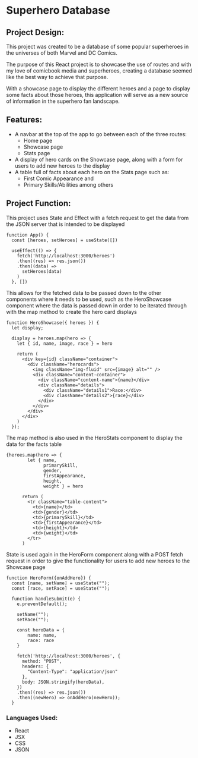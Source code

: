# Superhero Database

## Project Design:
This project was created to be a database of some popular superheroes in the universes of both Marvel and DC Comics.

The purpose of this React project is to showcase the use of routes and with my love of comicbook media and superheroes, creating a database seemed like the best way to achieve that purpose. 

With a showcase page to display the different heroes and a page to display some facts about those heroes, this application will serve as a new source of information in the superhero fan landscape.

## Features:
* A navbar at the top of the app to go between each of the three routes: 
    * Home page
    * Showcase page
    * Stats page
* A display of hero cards on the Showcase page, along with a form for users to add new heroes to the display
* A table full of facts about each hero on the Stats page such as:
    * First Comic Appearance and
    * Primary Skills/Abilities
among others

## Project Function: 
This project uses State and Effect with a fetch request to get the data from the JSON server that is intended to be displayed
```JSX
function App() {
  const [heroes, setHeroes] = useState([])
  
  useEffect(() => {
    fetch('http://localhost:3000/heroes')
    .then((res) => res.json())
    .then((data) => 
      setHeroes(data)
    )
  }, [])
```

This allows for the fetched data to be passed down to the other components where it needs to be used, such as the HeroShowcase component where the data is passed down in order to be iterated through with the map method to create the hero card displays
```JSX
function HeroShowcase({ heroes }) {
  let display;

  display = heroes.map(hero => {
    let { id, name, image, race } = hero
    
    return (
      <div key={id} className="container">
        <div className="herocards">
          <img className="img-fluid" src={image} alt="" />
          <div className="content-container">
            <div className="content-name">{name}</div>
            <div className="details">
              <div className="details1">Race:</div>
              <div className="details2">{race}</div>
            </div>
          </div>
        </div>
      </div>
    )
  });
```

The map method is also used in the HeroStats component to display the data for the facts table
```JSX
{heroes.map(hero => {
        let { name, 
              primarySkill, 
              gender, 
              firstAppearance, 
              height, 
              weight } = hero

      return (
        <tr className="table-content">
          <td>{name}</td>
          <td>{gender}</td>
          <td>{primarySkill}</td>
          <td>{firstAppearance}</td>
          <td>{height}</td>
          <td>{weight}</td>
        </tr>
      )
```

State is used again in the HeroForm component along with a POST fetch request in order to give the functionality for users to add new heroes to the Showcase page
```JSX
function HeroForm({onAddHero}) {
  const [name, setName] = useState("");
  const [race, setRace] = useState("");

  function handleSubmit(e) {
    e.preventDefault();

    setName("");
    setRace("");

    const heroData = {
        name: name,
        race: race
    }
    
    fetch('http://localhost:3000/heroes', {
      method: "POST",
      headers: {
        "Content-Type": "application/json"
      },
      body: JSON.stringify(heroData),
    })
    .then((res) => res.json())
    .then((newHero) => onAddHero(newHero));
  }
```

### Languages Used: 
* React
* JSX
* CSS
* JSON